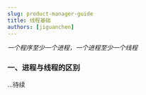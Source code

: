 ```yaml
---
slug: product-manager-guide
title: 线程基础
authors: [jiguanchen]
---
```


*一个程序至少一个进程，一个进程至少一个线程*<!--more-->

### 一、进程与线程的区别

...待续
